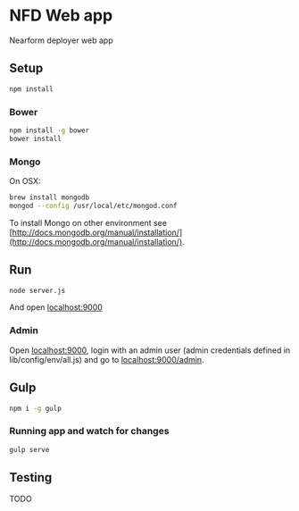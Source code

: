 
NFD Web app
===========

Nearform deployer web app

## Setup

```bash
npm install
```

### Bower

```bash
npm install -g bower
bower install
```

### Mongo

On OSX:
```bash
brew install mongodb
mongod --config /usr/local/etc/mongod.conf
```

To install Mongo on other environment see [http://docs.mongodb.org/manual/installation/](http://docs.mongodb.org/manual/installation/).

## Run

```bash
node server.js
```

And open [localhost:9000](http://localhost:9000)

### Admin

Open [localhost:9000](http://localhost:9000), login with an admin user (admin credentials defined in lib/config/env/all.js) and go to [localhost:9000/admin](http://localhost:9000/admin).

## Gulp

```bash
npm i -g gulp
```

### Running app and watch for changes

```bash
gulp serve
```

## Testing

TODO


